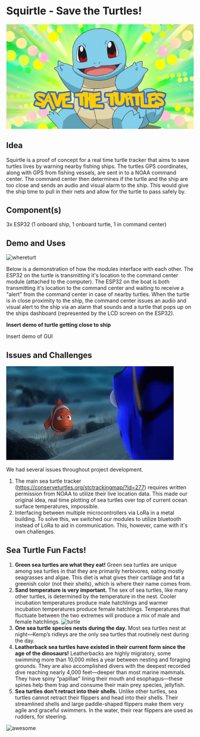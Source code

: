 # Squirtle - Save the Turtles!
![squirtle](https://github.com/Quinticx/Squirtle/blob/master/savetheturtles.png)

## Idea
Squirtle is a proof of concept for a real time turtle tracker that aims to save turtles lives by warning nearby fishing ships. The turtles GPS coordinates, along with GPS from fishing vessels, are sent in to a NOAA command center. The command center then determines if the turtle and the ship are too close and sends an audio and visual alarm to the ship. This would give the ship time to pull in their nets and allow for the turtle to pass safely by.

## Component(s)
3x ESP32 (1 onboard ship, 1 onboard turtle, 1 in command center)

## Demo and Uses
![whereturt](https://media.tenor.com/R-vPpSv1jlQAAAAC/where-are-the-turtles.gif)

Below is a demonstration of how the modules interface with each other. The ESP32 on the turtle is transmitting it's location to the command center module (attached to the computer). The ESP32 on the boat is both transmitting it's location to the command center and waiting to receive a "alert" from the command center in case of nearby turtles. When the turtle is in close proximity to the ship, the command center issues an audio and visual alert to the ship via an alarm that sounds and a turtle that pops up on the ships dashboard (represented by the LCD screen on the ESP32). 

**Insert demo of turtle getting close to ship**


Insert demo of GUI

## Issues and Challenges
![nemo](https://github.com/Quinticx/Squirtle/blob/master/finding-nemo-wrong.gif)

We had several issues throughout project development. 
1. The main sea turtle tracker (https://conserveturtles.org/stctrackingmap/?id=277) requires written permission from NOAA to utilize their live location data. This made our original idea, real time plotting of sea turtles over top of current ocean surface temperatures, impossible.
2. Interfacing between multiple microcontrollers via LoRa in a metal building. To solve this, we switched our modules to utilize bluetooth instead of LoRa to aid in communication. This, however, came with it's own challenges.


## Sea Turtle Fun Facts!
1. **Green sea turtles are what they eat!** Green sea turtles are unique among sea turtles in that they are primarily herbivores, eating mostly seagrasses and algae. This diet is what gives their cartilage and fat a greenish color (not their shells), which is where their name comes from.
2. **Sand temperature is very important.** The sex of sea turtles, like many other turtles, is determined by the temperature in the nest. Cooler incubation temperatures produce male hatchlings and warmer incubation temperatures produce female hatchlings. Temperatures that fluctuate between the two extremes will produce a mix of male and female hatchlings.
![turtle](https://files.worldwildlife.org/wwfcmsprod/images/Sea_Turtle_Hol_Chan_Marine_Reserve_WW1105958/story_full_width/11e3bxo822_Sea_Turtle_Hol_Chan_Marine_Reserve_WW1105958.jpg)
3. **One sea turtle species nests during the day.** Most sea turtles nest at night—Kemp’s ridleys are the only sea turtles that routinely nest during the day. 
4. **Leatherback sea turtles have existed in their current form since the age of the dinosaurs!** Leatherbacks are highly migratory, some swimming more than 10,000 miles a year between nesting and foraging grounds. They are also accomplished divers with the deepest recorded dive reaching nearly 4,000 feet—deeper than most marine mammals. They have spiny “papillae” lining their mouth and esophagus—these spines help them trap and consume their main prey species, jellyfish. 
5. **Sea turtles don’t retract into their shells.**  Unlike other turtles, sea turtles cannot retract their flippers and head into their shells. Their streamlined shells and large paddle-shaped flippers make them very agile and graceful swimmers. In the water, their rear flippers are used as rudders, for steering.


![awesome](https://art.pixilart.com/b90baa6c8a7da23.gif)
